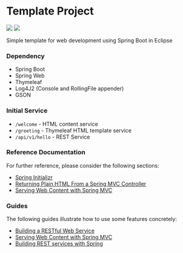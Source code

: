 # Template Project
![](https://img.shields.io/github/languages/code-size/batenzar/template-springboot-basicweb)
![](https://img.shields.io/tokei/lines/github/batenzar/template-springboot-basicweb)

Simple template for web development using Spring Boot in Eclipse

### Dependency
- Spring Boot
- Spring Web
- Thymeleaf
- Log4J2 (Console and RollingFile appender)
- GSON

### Initial Service
- `/welcome` - HTML content service
- `/greeting` - Thymeleaf HTML template service
- `/api/v1/hello` - REST Service


### Reference Documentation
For further reference, please consider the following sections:

* [Spring Initializr](https://start.spring.io/)
* [Returning Plain HTML From a Spring MVC Controller](https://www.baeldung.com/spring-mvc-return-html)
* [Serving Web Content with Spring MVC](https://spring.io/guides/gs/serving-web-content/)

### Guides
The following guides illustrate how to use some features concretely:

* [Building a RESTful Web Service](https://spring.io/guides/gs/rest-service/)
* [Serving Web Content with Spring MVC](https://spring.io/guides/gs/serving-web-content/)
* [Building REST services with Spring](https://spring.io/guides/tutorials/bookmarks/)

